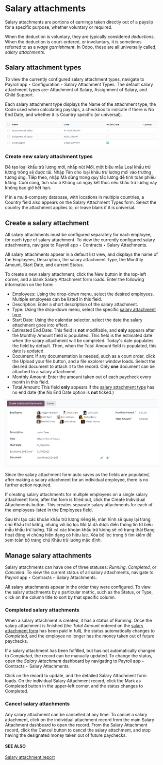 # Salary attachments

Salary attachments are portions of earnings taken directly out of a payslip for a specific purpose,
whether voluntary or required.

When the deduction is voluntary, they are typically considered *deductions*. When the deduction is
court-ordered, or involuntary, it is sometimes referred to as a *wage garnishment*. In Odoo, these
are all universally called, *salary attachments*.

<a id="payroll-salary-attachment-types"></a>

## Salary attachment types

To view the currently configured salary attachment types, navigate to Payroll app
‣ Configuration ‣ Salary Attachment Types. The default salary attachment types are:
Attachment of Salary, Assignment of Salary, and Child Support.

Each salary attachment type displays the Name of the attachment type, the
Code used when calculating payslips, a checkbox to indicate if there is No
End Date, and whether it is Country specific (or universal).

![The default salary attachment types.](../../../_images/attachment-types.png)

### Create new salary attachment types

Để tạo loại khấu trừ lương mới, nhấp nút Mới, một biểu mẫu Loại khấu trừ lương trống sẽ được tải. Nhập Tên cho loại khấu trừ lương mới vào trường tương ứng. Tiếp theo, nhập Mã dùng trong quy tắc lương để tính toán phiếu lương. Cuối cùng, tích vào ô Không có ngày kết thúc nếu khấu trừ lương này không bao giờ hết hạn.

If in a multi-company database, with locations in multiple countries, a Country field
also appears on the Salary Attachment Types form. Select the country the attachment
applies to, or leave blank if it is universal.

<a id="payroll-salary-attachment-create"></a>

## Create a salary attachment

All salary attachments must be configured separately for each employee, for each type of salary
attachment. To view the currently configured salary attachments, navigate to Payroll
app ‣ Contracts ‣ Salary Attachments.

All salary attachments appear in a default list view, and displays the name of the
Employees, Description, the salary attachment Type, the
Monthly Amount, Start Date, and current Status.

To create a new salary attachment, click the New button in the top-left corner, and a
blank Salary Attachment form loads. Enter the following information on the form:

- Employees: Using the drop-down menu, select the desired employees. Multiple employees
  can be listed in this field.
- Description: Enter a short description of the salary attachment.
- Type: Using the drop-down menu, select the specific [salary attachment type](#payroll-salary-attachment-types).
- Start Date: Using the calendar selector, select the date the salary attachment goes
  into effect.
- Estimated End Date: This field is **not** modifiable, and **only** appears after the
  Monthly Amount field is populated. This field is the estimated date when the salary
  attachment will be completed. Today's date populates the field by default. Then, when the
  Total Amount field is populated, this date is updated.
- Document: If any documentation is needed, such as a court order, click the
  Upload your file button, and a file explorer window loads. Select the desired document
  to attach it to the record. Only **one** document can be attached to a salary attachment.
- Monthly Amount: Enter the amount taken out of each paycheck every month in this field.
- Total Amount: This field **only** appears if the [salary attachment type](#payroll-salary-attachment-types) has no end date (the No End Date option is
  **not** ticked.)

![The salary attachment form with all fields filled out.](../../../_images/salary-attachment-form.png)

Since the salary attachment form auto saves as the fields are populated, after making a salary
attachment for an individual employee, there is no further action required.

If creating salary attachments for multiple employees on a single salary attachment form, after the
form is filled out, click the Create Individual Attachments button. This creates
separate salary attachments for each of the employees listed in the Employees field.

Sau khi tạo các khoản khấu trừ lương riêng lẻ, màn hình sẽ quay lại trang chủ Khấu trừ lương, nhưng với bộ lọc Mô tả đã được điền thông tin từ biểu mẫu khấu trừ lương. Tất cả các khoản khấu trừ lương sẽ có trạng thái Đang hoạt động vì chúng hiện đang có hiệu lực. Xóa bộ lọc trong ô tìm kiếm để xem toàn bộ trang chủ Khấu trừ lương mặc định.

## Manage salary attachments

Salary attachments can have one of three statuses: *Running*, *Completed*, or *Canceled*. To view
the current status of all salary attachments, navigate to Payroll app ‣ Contracts
‣ Salary Attachments.

All salary attachments appear in the order they were configured. To view the salary attachments by
a particular metric, such as the Status, or Type, click on the column title
to sort by that specific column.

### Completed salary attachments

When a salary attachment is created, it has a status of Running. Once the salary
attachment is finished (the *Total Amount* entered on the [salary attachment form](#payroll-salary-attachment-create) has been paid in full), the status automatically changes to
*Completed*, and the employee no longer has the money taken out of future paychecks.

If a salary attachment has been fulfilled, but has not automatically changed to *Completed*, the
record can be manually updated. To change the status, open the *Salary Attachment* dashboard by
navigating to Payroll app ‣ Contracts ‣ Salary Attachments.

Click on the record to update, and the detailed Salary Attachment form loads. On the
individual Salary Attachment record, click the Mark as Completed button in
the upper-left corner, and the status changes to Completed.

### Cancel salary attachments

Any salary attachment can be cancelled at any time. To cancel a salary attachment, click on the
individual attachment record from the main Salary Attachment dashboard to open the
record. From the Salary Attachment record, click the Cancel button to cancel
the salary attachment, and stop having the designated money taken out of future paychecks.

#### SEE ALSO
[Salary attachment report](salary_attachment.md)
